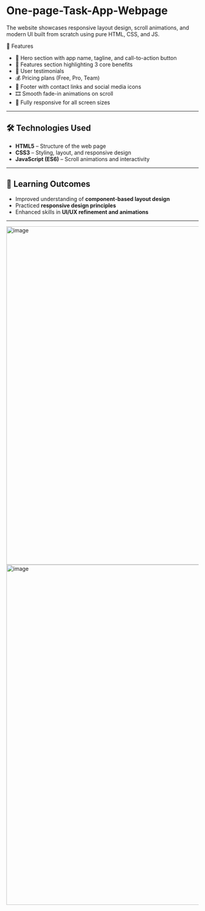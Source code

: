 # One-page-Task-App-Webpage
The website showcases responsive layout design, scroll animations, and modern UI built from scratch using pure HTML, CSS, and JS.


🚀 Features

- 🌟 Hero section with app name, tagline, and call-to-action button  
- 🧠 Features section highlighting 3 core benefits  
- 💬 User testimonials  
- 💰 Pricing plans (Free, Pro, Team)  
- 📩 Footer with contact links and social media icons  
- 🎞️ Smooth fade-in animations on scroll  
- 📱 Fully responsive for all screen sizes  

---

## 🛠️ Technologies Used

- **HTML5** – Structure of the web page  
- **CSS3** – Styling, layout, and responsive design  
- **JavaScript (ES6)** – Scroll animations and interactivity  

---

## 🧠 Learning Outcomes

- Improved understanding of **component-based layout design**  
- Practiced **responsive design principles**  
- Enhanced skills in **UI/UX refinement and animations**

---
<img width="1889" height="883" alt="image" src="https://github.com/user-attachments/assets/93b1831f-2679-4617-8e2b-550be3d47203" />

<img width="1883" height="888" alt="image" src="https://github.com/user-attachments/assets/2b35fdf2-deba-4506-ae73-ca748a0d501e" />


